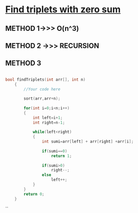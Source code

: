 <h1><a href="https://practice.geeksforgeeks.org/problems/find-triplets-with-zero-sum/1">Find triplets with zero sum</a></h1>

## METHOD 1->>> O(n^3)

## METHOD 2 ->>> RECURSION

## METHOD 3 

```cpp

bool findTriplets(int arr[], int n)
    { 
        //Your code here
        
        sort(arr,arr+n);
        
        for(int i=0;i<n;i++)
        {
            int left=i+1;
            int right=n-1;
            
            while(left<right)
            {
                int sumi=arr[left] + arr[right] +arr[i];
                
                if(sumi==0)
                    return 1;
                
                if(sumi>0)
                    right--;
                else
                    left++;
            }
        }
        return 0;
    }
```
``
